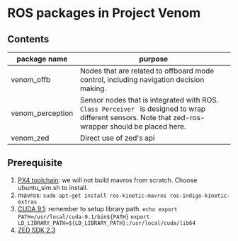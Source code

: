 # ROS packages in Project Venom

## Contents

| package name | purpose |
| --- | --- |
| venom_offb | Nodes that are related to offboard mode control, including navigation decision making. | 
| venom_perception | Sensor nodes that is integrated with ROS. `Class Perceiver ` is designed to wrap different sensors. Note that zed-ros-wrapper should be placed here.|
| venom_zed | Direct use of zed's api |


## Prerequisite

1. [PX4 toolchain](https://dev.px4.io/en/setup/dev_env_linux_ubuntu.html#convenience-bash-scripts): we will not build mavros from scratch. Choose ubuntu_sim.sh to install.
2. mavros:  `sudo apt-get install ros-kinetic-mavros ros-indigo-kinetic-extras`
3. [CUDA 9.1](https://developer.nvidia.com/cuda-downloads): remember to setup library path.
`echo export PATH=/usr/local/cuda-9.1/bin${PATH}`
`export LD_LIBRARY_PATH=${LD_LIBRARY_PATH}:/usr/local/cuda/lib64`
4. [ZED SDK 2.3](https://www.stereolabs.com/developers/release/2.3/)
